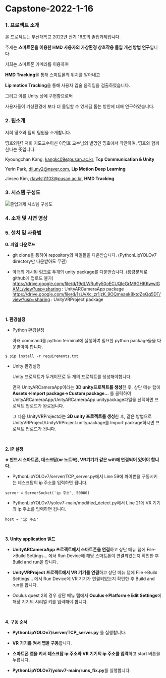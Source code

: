 # Capstone-2022-1-16

### 1. 프로젝트 소개

본 프로젝트는 부산대학교 2022년 전기 16조의 졸업과제입니다. 

주제는 **스마트폰을 이용한 HMD 사용자의 가상환경 상호작용 몰입 개선 방법 연구**입니다.

저희는 스마트폰 카메라를 이용하여 

**HMD Tracking**을 통해 스마트폰의 위치를 알아내고 

**Lip motion Tracking**을 통해 사용자 입술 움직임을 검출하였습니다.

그리고 이를 Unity 상에 구현함으로써

사용자들이 가상환경에 보다 더 몰입할 수 있게끔 돕는 방안에 대해 연구하였습니다.

### 2. 팀소개

저희 띵호와 팀의 팀원을 소개합니다.

띵호와란? 저희 지도교수이신 이명호 교수님의 별명인 띵호에서 착안하여, 띵호와 함께 한다는 뜻입니다.

Kyoungchan Kang, kangkc09@pusan.ac.kr, **Tcp Communication & Unity**

Yerin Park, diluny2@naver.com, **Lip Motion Deep Learning**

Jinseo Kim, rlawlstj1103@pusan.ac.kr, **HMD Tracking**

### 3. 시스템 구성도

![졸업과제 시스템 구성도](https://user-images.githubusercontent.com/63496777/195577273-1105c23b-5138-4fbd-a883-6257a9e2e225.png)

### 4. 소개 및 시연 영상


### 5. 설치 및 사용법

**0. 파일 다운로드**

  - git clone을 통하여 repository의 파일들을 다운받습니다. (PythonLipYOLOv7 directory만 다운받아도 무관)

  - 아래의 게시된 링크로 두개의 unity package를 다운받습니다. (용량문제로 github에 업로드 불가)
  https://drive.google.com/file/d/19dLWRu9y50oECUQIeGrM9GHKKwwIGAML/view?usp=sharing
  : UnityARCameraApp package
  https://drive.google.com/file/d/1sUvXc_zr1jzK_9OQmeaek8ktdZeQg5DT/view?usp=sharing
  : UnityVRProject package 

<br>

**1. 환경설정**

- Python 환경설정

  아래 command를 python terminal에 실행하여 필요한 python package들을 다운받아야 합니다.
```
$ pip install -r requirements.txt
```

- Unity 환경설정

  Unity 프로젝트가 두개이므로 두 개의 프로젝트를 생성해야합니다.
  
  
  먼저 UnityARCameraApp이라는 **3D unity프로젝트를 생성**한 후, 상단 메뉴 탭에 **Assets->Import package->Custom package...** 를 클릭하여
  UnityARCameraApp/UnityARCameraApp.unitypackage파일을 선택하면 프로젝트 업로드가 완료됩니다.
  
  
  그 다음 UnityVRProject라는 **3D unity 프로젝트를 생성**한 후, 같은 방법으로 UnityVRProject/UnityVRProject.unitypackage를 Import package하시면 프로젝트 업로드가 됩니다.
  
<br>
  
**2. IP 설정**
  
   **※ 반드시 스마트폰, 데스크탑(or 노트북), VR기기가 같은 wifi에 연결되어 있어야 합니다.**

  - PythonLipYOLOv7/server/TCP_server.py에서 Line 59에 파이썬을 구동시키는 데스크탑의 ip 주소를 입력하면 됩니다.
```
server = ServerSocket('ip 주소', 50000)
```
  
  - PythonLipYOLOv7/yolov7-main/modified_detect.py에서 Line 21에 VR 기기의 ip 주소를 입력하면 됩니다.
```
host = 'ip 주소'
```

<br>

**3. Unity application 빌드**

  - **UnityARCameraApp 프로젝트에서 스마트폰을 연결**하고 상단 메뉴 탭에 File->Build Settings... 에서 Run Device에 해당 스마트폰이 연결되었는지 확인한 후
  Build and run을 합니다.
  
  - **UnityVRProject 프로젝트에서 VR 기기를 연결**하고 상단 메뉴 탭에 File->Build Settings... 에서 Run Device에 VR 기기가 연결되었는지 확인한 후 Build and run을 합니다.
  
  - Oculus quest 2의 경우 상단 메뉴 탭에서 **Oculus->Platform->Edit Settings**에 해당 기기의 시리얼 키를 입력해야 합니다.
  
<br>

**4. 구동 순서**

  * **PythonLipYOLOv7/server/TCP_server.py** 를 실행합니다.
  
  * **VR 기기를 켜서 앱을 구동**합니다.
  
  * **스마트폰 앱을 켜서 데스크탑 ip 주소와 VR 기기의 ip 주소를 입력**하고 start 버튼을 누릅니다.
  
  * **PythonLipYOLOv7/yolov7-main/runs_fix.py**를 실행합니다.
  
